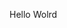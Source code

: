 Hello Wolrd






































































































































































































































































































































































































































































































































































































































































































































































































































































































































































































































































































































































































































































































































































































































































































































































































































































































































































































































































































































































































































































































































































































































































































































